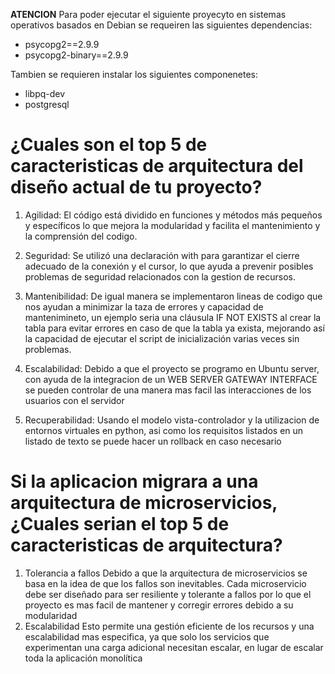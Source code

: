 **ATENCION**
Para poder ejecutar el siguiente proyecyto en sistemas operativos basados en Debian se requeiren las siguientes dependencias:
- psycopg2==2.9.9
- psycopg2-binary==2.9.9

Tambien se requieren instalar los siguientes componenetes:
- libpq-dev
- postgresql


# ¿Cuales son el top 5 de caracteristicas de arquitectura del diseño actual de tu proyecto?

1. Agilidad:
        El código está dividido en funciones y métodos más pequeños y específicos lo que mejora la modularidad y facilita el mantenimiento y la comprensión del codigo.

2. Seguridad:
        Se utilizó una declaración with para garantizar el cierre adecuado de la conexión y el cursor, lo que ayuda a prevenir posibles problemas de seguridad relacionados con la gestion de recursos. 

3. Mantenibilidad:
        De igual manera se implementaron lineas de codigo que nos ayudan a minimizar la taza de errores y capacidad de mantenimineto, un ejemplo seria una cláusula IF NOT EXISTS al crear la tabla para evitar errores en caso de que la tabla ya exista, mejorando así la capacidad de ejecutar el script de inicialización varias veces sin problemas.

4. Escalabilidad:
        Debido a que el proyecto se programo en Ubuntu server, con ayuda de la integracion de un WEB SERVER GATEWAY INTERFACE se pueden controlar de una manera mas facil las interacciones de los usuarios con el servidor

5. Recuperabilidad:
        Usando el modelo vista-controlador y la utilizacion de entornos virtuales en python, asi como los requisitos listados en un listado de texto se puede hacer un rollback en caso necesario 

# Si la aplicacion migrara a una arquitectura de microservicios, ¿Cuales serian el top 5 de caracteristicas de arquitectura?

1. Tolerancia a fallos
        Debido a que la arquitectura de microservicios se basa en la idea de que los fallos son inevitables. Cada microservicio debe ser diseñado para ser resiliente y tolerante a fallos 
        por lo que el proyecto es mas facil de mantener y corregir errores debido a su modularidad
2. Escalabilidad
         Esto permite una gestión eficiente de los recursos y una escalabilidad mas especifica, ya que solo los servicios que experimentan una carga adicional necesitan escalar, en lugar de escalar toda la aplicación monolítica
